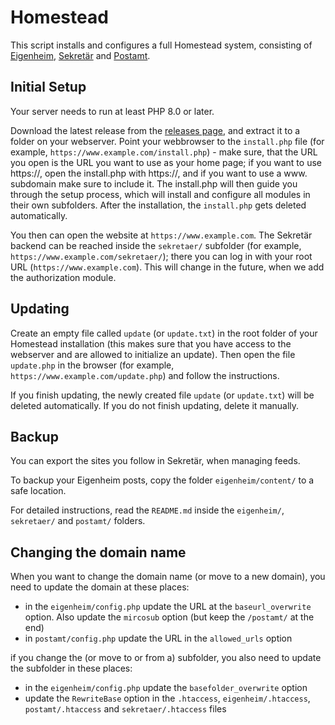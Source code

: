# Homestead

This script installs and configures a full Homestead system, consisting of [Eigenheim](https://github.com/maxhaesslein/eigenheim), [Sekretär](https://github.com/maxhaesslein/sekretaer) and [Postamt](https://github.com/maxhaesslein/postamt).


## Initial Setup

Your server needs to run at least PHP 8.0 or later.

Download the latest release from the [releases page](https://github.com/maxhaesslein/homestead/releases), and extract it to a folder on your webserver. Point your webbrowser to the `install.php` file (for example, `https://www.example.com/install.php`) - make sure, that the URL you open is the URL you want to use as your home page; if you want to use https://, open the install.php with https://, and if you want to use a www. subdomain make sure to include it. The install.php will then guide you through the setup process, which will install and configure all modules in their own subfolders. After the installation, the `install.php` gets deleted automatically.

You then can open the website at `https://www.example.com`. The Sekretär backend can be reached inside the `sekretaer/` subfolder (for example, `https://www.example.com/sekretaer/`); there you can log in with your root URL (`https://www.example.com`). This will change in the future, when we add the authorization module.


## Updating

Create an empty file called `update` (or `update.txt`) in the root folder of your Homestead installation (this makes sure that you have access to the webserver and are allowed to initialize an update). Then open the file `update.php` in the browser (for example, `https://www.example.com/update.php`) and follow the instructions.

If you finish updating, the newly created file `update` (or `update.txt`) will be deleted automatically. If you do not finish updating, delete it manually. 


## Backup

You can export the sites you follow in Sekretär, when managing feeds.

To backup your Eigenheim posts, copy the folder `eigenheim/content/` to a safe location.

For detailed instructions, read the `README.md` inside the `eigenheim/`, `sekretaer/` and `postamt/` folders.


## Changing the domain name

When you want to change the domain name (or move to a new domain), you need to update the domain at these places:

- in the `eigenheim/config.php` update the URL at the `baseurl_overwrite` option. Also update the `mircosub` option (but keep the `/postamt/` at the end)
- in `postamt/config.php` update the URL in the `allowed_urls` option

if you change the (or move to or from a) subfolder, you also need to update the subfolder in these places:

- in the `eigenheim/config.php` update the `basefolder_overwrite` option
- update the `RewriteBase` option in the `.htaccess`, `eigenheim/.htaccess`, `postamt/.htaccess` and `sekretaer/.htaccess` files
